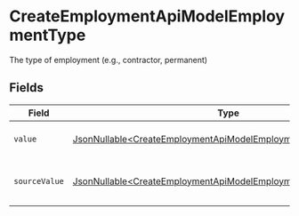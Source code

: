 # CreateEmploymentApiModelEmploymentType

The type of employment (e.g., contractor, permanent)


## Fields

| Field                                                                                                                                            | Type                                                                                                                                             | Required                                                                                                                                         | Description                                                                                                                                      | Example                                                                                                                                          |
| ------------------------------------------------------------------------------------------------------------------------------------------------ | ------------------------------------------------------------------------------------------------------------------------------------------------ | ------------------------------------------------------------------------------------------------------------------------------------------------ | ------------------------------------------------------------------------------------------------------------------------------------------------ | ------------------------------------------------------------------------------------------------------------------------------------------------ |
| `value`                                                                                                                                          | [JsonNullable\<CreateEmploymentApiModelEmploymentTypeValue>](../../models/components/CreateEmploymentApiModelEmploymentTypeValue.md)             | :heavy_minus_sign:                                                                                                                               | The type of the employment.                                                                                                                      | permanent                                                                                                                                        |
| `sourceValue`                                                                                                                                    | [JsonNullable\<CreateEmploymentApiModelEmploymentTypeSourceValue>](../../models/components/CreateEmploymentApiModelEmploymentTypeSourceValue.md) | :heavy_minus_sign:                                                                                                                               | The source value of the employment type.                                                                                                         | Permanent                                                                                                                                        |